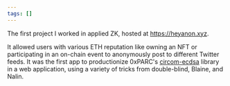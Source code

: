 ```yaml
---
tags: []
---
```


The first project I worked in applied ZK, hosted at https://heyanon.xyz.

It allowed users with various ETH reputation like owning an NFT or participating in an on-chain event to anonymously post to different Twitter feeds. It was the first app to productionize 0xPARC's [circom-ecdsa](https://github.com/0xPARC/circom-ecdsa) library in a web application, using a variety of tricks from double-blind, Blaine, and Nalin.